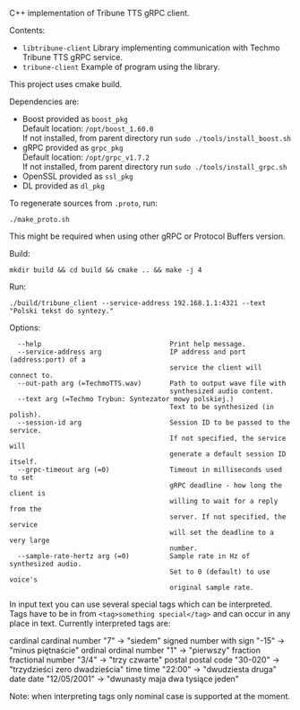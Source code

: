 C++ implementation of Tribune TTS gRPC client.

Contents:
- `libtribune-client`     Library implementing communication with Techmo Tribune TTS gRPC service.
- `tribune-client`        Example of program using the library.

This project uses cmake build.

Dependencies are:  
- Boost     provided as `boost_pkg`  
    Default location: `/opt/boost_1.60.0`  
    If not installed, from parent directory run `sudo ./tools/install_boost.sh`  
- gRPC      provided as `grpc_pkg`  
    Default location: `/opt/grpc_v1.7.2`  
    If not installed, from parent directory run `sudo ./tools/install_grpc.sh`  
- OpenSSL   provided as `ssl_pkg`  
- DL        provided as `dl_pkg`  

To regenerate sources from `.proto`, run:
```
./make_proto.sh
```
This might be required when using other gRPC or Protocol Buffers version.

Build:
```
mkdir build && cd build && cmake .. && make -j 4
```

Run:
```
./build/tribune_client --service-address 192.168.1.1:4321 --text "Polski tekst do syntezy."
```

Options:
```
  --help                                Print help message.
  --service-address arg                 IP address and port (address:port) of a
                                        service the client will connect to.
  --out-path arg (=TechmoTTS.wav)       Path to output wave file with 
                                        synthesized audio content.
  --text arg (=Techmo Trybun: Syntezator mowy polskiej.)
                                        Text to be synthesized (in polish).
  --session-id arg                      Session ID to be passed to the service.
                                        If not specified, the service will 
                                        generate a default session ID itself.
  --grpc-timeout arg (=0)               Timeout in milliseconds used to set 
                                        gRPC deadline - how long the client is 
                                        willing to wait for a reply from the 
                                        server. If not specified, the service 
                                        will set the deadline to a very large 
                                        number.
  --sample-rate-hertz arg (=0)          Sample rate in Hz of synthesized audio.
                                        Set to 0 (default) to use voice's 
                                        original sample rate.
```

In input text you can use several special tags which can be interpreted. Tags have to be in from `<tag>something special</tag>` and can occur in any place in text. Currently interpreted tags are:

cardinal    cardinal number     "<cardinal>7</cardinal>"    -> "siedem"
signed      number with sign    "<signed>-15</signed>"      -> "minus piętnaście"
ordinal     ordinal number      "<ordinal>1</ordinal>"      -> "pierwszy"
fraction    fractional number   "<fraction>3/4</fraction>"  -> "trzy czwarte"
postal      postal code         "<postal>30-020</postal>"   -> "trzydzieści zero dwadzieścia"
time        time                "<time>22:00</time>"        -> "dwudziesta druga"
date        date                "<date>12/05/2001</date>"   -> "dwunasty maja dwa tysiące jeden"

Note: when interpreting tags only nominal case is supported at the moment.

